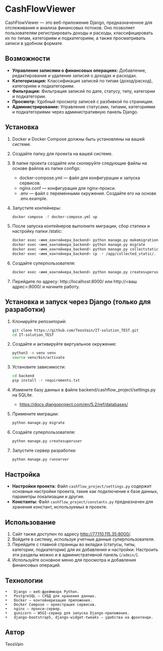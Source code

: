 # CashFlowViewer

CashFlowViewer — это веб-приложение Django, предназначенное для отслеживания и анализа финансовых потоков. Оно позволяет пользователям регистрировать доходы и расходы, классифицировать их по типам, категориям и подкатегориям, а также просматривать записи в удобном формате.

## Возможности

*   **Управление записями о финансовых операциях:** Добавление, редактирование и удаление записей о доходах и расходах.
*   **Категоризация:** Классификация записей по типам (доход/расход), категориям и подкатегориям.
*   **Фильтрация:** Фильтрация записей по дате, статусу, типу, категории и подкатегории.
*   **Просмотр:** Удобный просмотр записей с разбивкой по страницам.
*   **Администрирование:** Управление статусами, типами, категориями и подкатегориями через административную панель Django.

## Установка

1.  Docker и Docker Compose должны быть установлены на вашей системе.

2.  Создайте папку для проекта на вашей системе.

3.  В папке проекта создайте или скопируйте следующие файлы на основе файлов из папки configs:

	- docker-compose.yml — файл для конфигурации и запуска сервисов.
	- nginx.conf — конфигурация для nginx-прокси.
	- .env — файл с переменными окружения. Создайте его на основе .env.example.

4.  Запустите контейнеры:

    ```bash
    docker compose -f docker-compose.yml up
    ```

5.  После запуска контейнеров выполните миграции, сбор статики и настройку папки /static:

    ```bash
    docker exec <имя_контейнера_backend> python manage.py makemigrations
    docker exec <имя_контейнера_backend> python manage.py migrate
    docker exec <имя_контейнера_backend> python manage.py collectstatic
    docker exec <имя_контейнера_backend> cp -r /app/collected_static/. /static/
    ```

6.  Создайте суперпользователя:

    ```bash
    docker exec <имя_контейнера_backend> python manage.py createsuperuser
    ```

7. 	Перейдите по адресу: http://localhost:8000/ или http://<ваш адрес>:8000/ и начните работу.

## Установка и запуск через Django (только для разработки)

1.  Клонируйте репозиторий:

    ```bash
    git clone https://github.com/TeosVain/IT-solution_TEST.git
    cd IT-solution_TEST
    ```

2.  Создайте и активируйте виртуальное окружение:

    ```bash
    python3 -m venv venv
    source venv/bin/activate
    ```

3.  Установите зависимости:

    ```bash
    cd backend
    pip install -r requirements.txt
    ```

4.  Измените базу данных в файле backend/cashflow_project/settings.py на SQLite.
    - https://docs.djangoproject.com/en/5.2/ref/databases/
    
5.  Примените миграции:

    ```bash
    python manage.py migrate
    ```

6.  Создайте суперпользователя:

    ```bash
    python manage.py createsuperuser
    ```

7.  Запустите сервер разработки:

    ```bash
    python manage.py runserver
    ```

## Настройка

*   **Настройки проекта:** Файл `cashflow_project/settings.py` содержит основные настройки проекта, такие как подключение к базе данных, параметры локализации и другие.
*   **Константы:** Файл `cashflow_project/constants.py` предназначен для хранения констант, используемых в проекте.

## Использование

1.  Сайт также доступен по адресу http://77.110.115.35:8000/.
2.  Войдите в систему, используя учетные данные суперпользователя.
3.  Перейдите с главной страницы во вкладки (статусы, типы, категории, подкатегории) для их добавления и настройки. Настроить эти разделы можно и в административной панель (`/admin/`).
4.  Используйте основное меню для просмотра и добавления финансовых операций.

## Технологии

	•	Django — веб-фреймворк Python.
	•	PostgreSQL — СУБД для хранения данных.
	•	Docker — контейнеризация приложения.
	•	Docker Compose — оркестрация сервисов.
	•	nginx — прокси-сервер.
	•	gunicorn — WSGI-сервер для запуска Django-приложения.
	•	django-bootstrap5, django-widget-tweaks — удобства на фронтенде.

## Автор

TeosVain